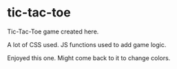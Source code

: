 # tic-tac-toe

Tic-Tac-Toe game created here. 

A lot of CSS used. 
JS functions used to add game logic. 

Enjoyed this one. 
Might come back to it to change colors. 
